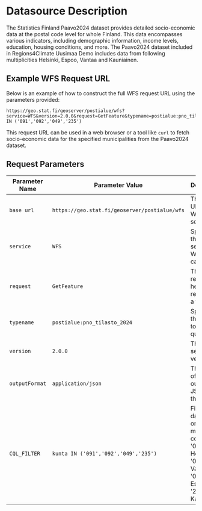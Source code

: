 # Datasource Description

The Statistics Finland Paavo2024 dataset provides detailed socio-economic data at the postal code level for whole Finland. This data encompasses various indicators, including demographic information, income levels, education, housing conditions, and more. The Paavo2024 dataset included in Regions4Climate Uusimaa Demo includes data from following multiplicities Helsinki, Espoo, Vantaa and Kauniainen.

## Example WFS Request URL

Below is an example of how to construct the full WFS request URL using the parameters provided:
```
https://geo.stat.fi/geoserver/postialue/wfs?service=WFS&version=2.0.0&request=GetFeature&typename=postialue:pno_tilasto_2024&outputFormat=application/json&CQL_FILTER=kunta IN ('091','092','049','235')
```

This request URL can be used in a web browser or a tool like `curl` to fetch socio-economic data for the specified municipalities from the Paavo2024 dataset.

## Request Parameters

| Parameter Name | Parameter Value | Description |
| -------------- | --------------- | ----------- |
| `base url` | `https://geo.stat.fi/geoserver/postialue/wfs` | The base URL for the WFS service. |
| `service` | `WFS` | Specifies the type of service, WFS in this case. |
| `request` | `GetFeature` | The type of request, here requesting a feature. |
| `typename` | `postialue:pno_tilasto_2024` | Specifies the dataset to be queried. |
| `version` | `2.0.0` | The WFS service version. |
| `outputFormat` | `application/json` | The format of the output, JSON in this case. |
| `CQL_FILTER` | `kunta IN ('091','092','049','235')` | Filters the data based on municipality codes. '091' for Helsinki, '092' for Vantaa, '049' for Espoo, and '235' for Kauniainen. |

